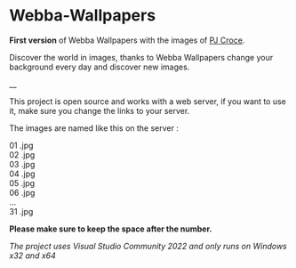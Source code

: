 # Webba-Wallpapers

<b>First version</b> of Webba Wallpapers with the images of <a href="https://www.instagram.com/pjcroce/">PJ Croce</a>.

Discover the world in images, thanks to Webba Wallpapers change your background every day and discover new images.

__<br>

This project is open source and works with a web server, if you want to use it, make sure you change the links to your server.

The images are named like this on the server :

01 .jpg<br>
02 .jpg<br>
03 .jpg<br>
04 .jpg<br>
05 .jpg<br>
06 .jpg<br>
...<br>
31 .jpg

<b>Please make sure to keep the space after the number.</b>


<i>The project uses Visual Studio Community 2022 and only runs on Windows x32 and x64</i>
